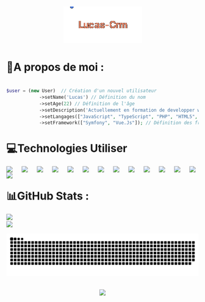 <h1 align="center">
  <img src="https://raw.githubusercontent.com/Lucas-Crm/Lucas-Crm/master/name1.gif" alt="Lucas-Crm" />
</h1>


# 💫A propos de moi :

``` php

$user = (new User)  // Création d'un nouvel utilisateur
            ->setName('Lucas') // Définition du nom
            ->setAge(22) // Définition de l'âge
            ->setDescription('Actuellement en formation de developper web') // Définition de la description
            ->setLangages(["JavaScript", "TypeScript", "PHP", "HTML5", "CSS3"]) // Définition des langages de programmation connus
            ->setFramework(["Symfony", "Vue.Js"]); // Définition des frameworks connus

```

# 💻Technologies Utiliser

<img align="left" width="40" src="https://cdn.jsdelivr.net/gh/devicons/devicon@latest/icons/css3/css3-original.svg" />
<img align="left" width="40" src="https://cdn.jsdelivr.net/gh/devicons/devicon@latest/icons/typescript/typescript-original.svg" />
<img align="left" width="40" src="https://cdn.jsdelivr.net/gh/devicons/devicon@latest/icons/html5/html5-original.svg" /> 
<img align="left" width="40" src="https://cdn.jsdelivr.net/gh/devicons/devicon@latest/icons/php/php-original.svg" />
<img align="left" width="40" src="https://cdn.jsdelivr.net/gh/devicons/devicon@latest/icons/javascript/javascript-original.svg" />
<img align="left" width="40" src="https://cdn.jsdelivr.net/gh/devicons/devicon@latest/icons/markdown/markdown-original.svg" />         
<img align="left" width="40" src="https://cdn.jsdelivr.net/gh/devicons/devicon@latest/icons/bootstrap/bootstrap-original-wordmark.svg" />
<img align="left" width="40" src="https://cdn.jsdelivr.net/gh/devicons/devicon@latest/icons/sass/sass-original.svg" />
<img align="left" width="40" src="https://cdn.jsdelivr.net/gh/devicons/devicon@latest/icons/vuejs/vuejs-original-wordmark.svg" />
<img align="left" width="40" src="https://cdn.jsdelivr.net/gh/devicons/devicon@latest/icons/symfony/symfony-original.svg" />
<img align="left" width="40" src="https://cdn.jsdelivr.net/gh/devicons/devicon@latest/icons/mysql/mysql-original.svg" />
<img align="left" width="40" src="https://cdn.jsdelivr.net/gh/devicons/devicon@latest/icons/blender/blender-original.svg" />
<img align="left" width="40" src="https://cdn.jsdelivr.net/gh/devicons/devicon@latest/icons/docker/docker-plain.svg" />
<img width="40" src="https://cdn.jsdelivr.net/gh/devicons/devicon@latest/icons/trello/trello-plain.svg" />
          
# 📊GitHub Stats :
![](https://github-readme-stats.vercel.app/api?username=Lucas-Crm&theme=dark&hide_border=false&include_all_commits=false&count_private=true)<br/>
![](https://github-readme-streak-stats.herokuapp.com/?user=Lucas-Crm&theme=dark&hide_border=false)<br/>


<!-- ## 🏆GitHub Trophés
![](https://github-trophies.vercel.app/?username=Lucas-Crm&theme=darkhub&no-frame=false&no-bg=false&margin-w=4) -->

![Snake animation](https://raw.githubusercontent.com/Lucas-Crm/Lucas-Crm/output/github-contribution-grid-snake-dark.svg)

<h2 align="center">
  <a href="https://git.io/typing-svg">
    <img src="https://readme-typing-svg.herokuapp.com/?lines=Merci!;Au+revoir!👋&center=true&size=30">
  </a>
</h2>
</div>

